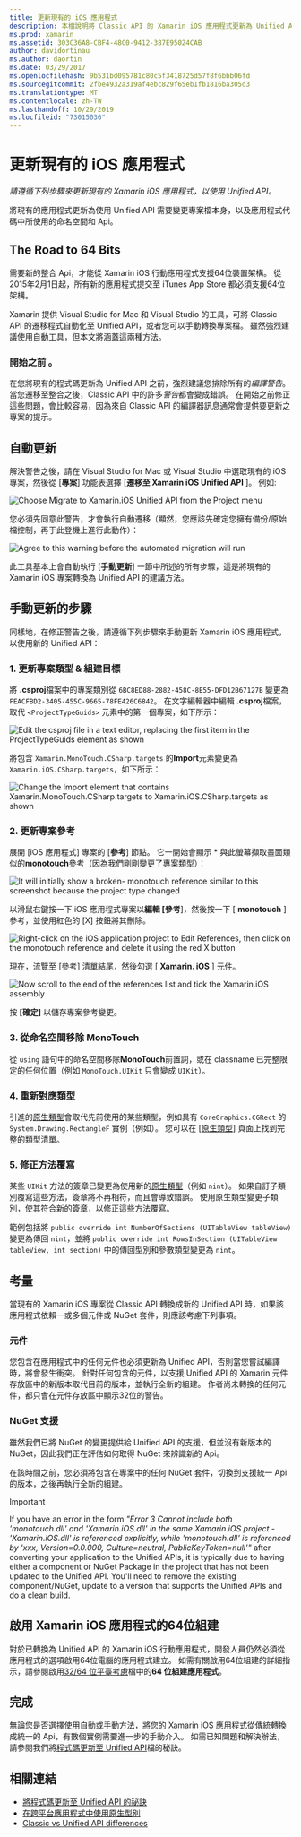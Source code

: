 ```yaml
---
title: 更新現有的 iOS 應用程式
description: 本檔說明將 Classic API 的 Xamarin iOS 應用程式更新為 Unified API 時必須遵循的步驟。
ms.prod: xamarin
ms.assetid: 303C36A8-CBF4-48C0-9412-387E95024CAB
author: davidortinau
ms.author: daortin
ms.date: 03/29/2017
ms.openlocfilehash: 9b531bd095781c80c5f3418725d57f8f6bbb06fd
ms.sourcegitcommit: 2fbe4932a319af4ebc829f65eb1fb1816ba305d3
ms.translationtype: MT
ms.contentlocale: zh-TW
ms.lasthandoff: 10/29/2019
ms.locfileid: "73015036"
---
```

# <a name="updating-existing-ios-apps"></a>更新現有的 iOS 應用程式

_請遵循下列步驟來更新現有的 Xamarin iOS 應用程式，以使用 Unified API。_

將現有的應用程式更新為使用 Unified API 需要變更專案檔本身，以及應用程式代碼中所使用的命名空間和 Api。

## <a name="the-road-to-64-bits"></a>The Road to 64 Bits

需要新的整合 Api，才能從 Xamarin iOS 行動應用程式支援64位裝置架構。 從2015年2月1日起，所有新的應用程式提交至 iTunes App Store 都必須支援64位架構。

Xamarin 提供 Visual Studio for Mac 和 Visual Studio 的工具，可將 Classic API 的遷移程式自動化至 Unified API，或者您可以手動轉換專案檔。 雖然強烈建議使用自動工具，但本文將涵蓋這兩種方法。

### <a name="before-you-start"></a>開始之前 。

在您將現有的程式碼更新為 Unified API 之前，強烈建議您排除所有的*編譯警告*。 當您遷移至整合之後，Classic API 中的許多*警告*都會變成錯誤。 在開始之前修正這些問題，會比較容易，因為來自 Classic API 的編譯器訊息通常會提供要更新之專案的提示。

## <a name="automated-updating"></a>自動更新

解決警告之後，請在 Visual Studio for Mac 或 Visual Studio 中選取現有的 iOS 專案，然後從 [**專案**] 功能表選擇 [**遷移至 Xamarin iOS Unified API** ]。 例如:

![](updating-ios-apps-images/beta-tool1.png "Choose Migrate to Xamarin.iOS Unified API from the Project menu")

您必須先同意此警告，才會執行自動遷移（顯然，您應該先確定您擁有備份/原始檔控制，再于此登機上進行此動作）：

![](updating-ios-apps-images/beta-tool2.png "Agree to this warning before the automated migration will run")

此工具基本上會自動執行 [**手動更新**] 一節中所述的所有步驟，這是將現有的 Xamarin iOS 專案轉換為 Unified API 的建議方法。

## <a name="steps-to-update-manually"></a>手動更新的步驟

同樣地，在修正警告之後，請遵循下列步驟來手動更新 Xamarin iOS 應用程式，以使用新的 Unified API：

### <a name="1-update-project-type--build-target"></a>1. 更新專案類型 & 組建目標

將 **.csproj**檔案中的專案類別從 `6BC8ED88-2882-458C-8E55-DFD12B67127B` 變更為 `FEACFBD2-3405-455C-9665-78FE426C6842`。 在文字編輯器中編輯 **.csproj**檔案，取代 `<ProjectTypeGuids>` 元素中的第一個專案，如下所示：

![](updating-ios-apps-images/csproj.png "Edit the csproj file in a text editor, replacing the first item in the ProjectTypeGuids element as shown")

將包含 `Xamarin.MonoTouch.CSharp.targets` 的**Import**元素變更為 `Xamarin.iOS.CSharp.targets`，如下所示：

![](updating-ios-apps-images/csproj2.png "Change the Import element that contains Xamarin.MonoTouch.CSharp.targets to Xamarin.iOS.CSharp.targets as shown")

### <a name="2-update-project-references"></a>2. 更新專案參考

展開 [iOS 應用程式] 專案的 [**參考**] 節點。 它一開始會顯示 * 與此螢幕擷取畫面類似的**monotouch**參考（因為我們剛剛變更了專案類型）：

![](updating-ios-apps-images/references.png "It will initially show a broken- monotouch reference similar to this screenshot because the project type changed")

以滑鼠右鍵按一下 iOS 應用程式專案以**編輯 [參考**]，然後按一下 [ **monotouch** ] 參考，並使用紅色的 [X] 按鈕將其刪除。

![](updating-ios-apps-images/references-delete-monotouch-sml.png "Right-click on the iOS application project to Edit References, then click on the monotouch reference and delete it using the red X button")

現在，流覽至 [參考] 清單結尾，然後勾選 [ **Xamarin. iOS** ] 元件。

![](updating-ios-apps-images/references-add-xamarinios-sml.png "Now scroll to the end of the references list and tick the Xamarin.iOS assembly")

按 **[確定]** 以儲存專案參考變更。

### <a name="3-remove-monotouch-from-namespaces"></a>3. 從命名空間移除 MonoTouch

從 `using` 語句中的命名空間移除**MonoTouch**前置詞，或在 classname 已完整限定的任何位置（例如 `MonoTouch.UIKit` 只會變成 `UIKit`）。

### <a name="4-remap-types"></a>4. 重新對應類型

引進的[原生類型](~/cross-platform/macios/nativetypes.md)會取代先前使用的某些類型，例如具有 `CoreGraphics.CGRect` 的 `System.Drawing.RectangleF` 實例（例如）。 您可以在 [[原生類型](~/cross-platform/macios/nativetypes.md)] 頁面上找到完整的類型清單。

### <a name="5-fix-method-overrides"></a>5. 修正方法覆寫

某些 `UIKit` 方法的簽章已變更為使用新的[原生類型](~/cross-platform/macios/nativetypes.md)（例如 `nint`）。 如果自訂子類別覆寫這些方法，簽章將不再相符，而且會導致錯誤。 使用原生類型變更子類別，使其符合新的簽章，以修正這些方法覆寫。

範例包括將 `public override int NumberOfSections (UITableView tableView)` 變更為傳回 `nint`，並將 `public override int RowsInSection (UITableView tableView, int section)` 中的傳回型別和參數類型變更為 `nint`。

## <a name="considerations"></a>考量

當現有的 Xamarin iOS 專案從 Classic API 轉換成新的 Unified API 時，如果該應用程式依賴一或多個元件或 NuGet 套件，則應該考慮下列事項。

### <a name="components"></a>元件

您包含在應用程式中的任何元件也必須更新為 Unified API，否則當您嘗試編譯時，將會發生衝突。 針對任何包含的元件，以支援 Unified API 的 Xamarin 元件存放區中的新版本取代目前的版本，並執行全新的組建。 作者尚未轉換的任何元件，都只會在元件存放區中顯示32位的警告。

### <a name="nuget-support"></a>NuGet 支援

雖然我們已將 NuGet 的變更提供給 Unified API 的支援，但並沒有新版本的 NuGet，因此我們正在評估如何取得 NuGet 來辨識新的 Api。

在該時間之前，您必須將包含在專案中的任何 NuGet 套件，切換到支援統一 Api 的版本，之後再執行全新的組建。

> [!IMPORTANT]
> If you have an error in the form _"Error 3 Cannot include both 'monotouch.dll' and 'Xamarin.iOS.dll' in the same Xamarin.iOS project - 'Xamarin.iOS.dll' is referenced explicitly, while 'monotouch.dll' is referenced by 'xxx, Version=0.0.000, Culture=neutral, PublicKeyToken=null'"_ after converting your application to the Unified APIs, it is typically due to having either a component or NuGet Package in the project that has not been updated to the Unified API. You'll need to remove the existing component/NuGet, update to a version that supports the Unified APIs and do a clean build.

## <a name="enabling-64-bit-builds-of-xamarinios-apps"></a>啟用 Xamarin iOS 應用程式的64位組建

對於已轉換為 Unified API 的 Xamarin iOS 行動應用程式，開發人員仍然必須從應用程式的選項啟用64位電腦的應用程式建立。 如需有關啟用64位組建的詳細指示，請參閱啟用[32/64 位平臺考慮](~/cross-platform/macios/32-and-64/index.md#enable-64)檔中的**64 位組建應用程式**。

## <a name="finishing-up"></a>完成

無論您是否選擇使用自動或手動方法，將您的 Xamarin iOS 應用程式從傳統轉換成統一的 Api，有數個實例需要進一步的手動介入。 如需已知問題和解決辦法，請參閱我們將[程式碼更新至 Unified API](~/cross-platform/macios/unified/updating-tips.md)檔的秘訣。

## <a name="related-links"></a>相關連結

- [將程式碼更新至 Unified API 的祕訣](~/cross-platform/macios/unified/updating-tips.md)
- [在跨平台應用程式中使用原生型別](~/cross-platform/macios/native-types-cross-platform.md)
- [Classic vs Unified API differences](https://github.com/xamarin/release-notes-archive/blob/master/release-notes/ios/api_changes/classic-vs-unified-8.6.0/index.md)
